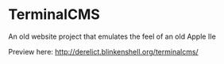 # TerminalCMS
An old website project that emulates the feel of an old Apple IIe

Preview here: http://derelict.blinkenshell.org/terminalcms/
